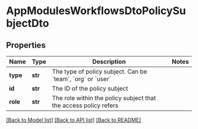 # AppModulesWorkflowsDtoPolicySubjectDto

## Properties
Name | Type | Description | Notes
------------ | ------------- | ------------- | -------------
**type** | **str** | The type of policy subject. Can be &#x60;team&#x60;, &#x60;org&#x60; or &#x60;user&#x60; | 
**id** | **str** | The ID of the policy subject | 
**role** | **str** | The role within the policy subject that the access policy refers | 

[[Back to Model list]](../README.md#documentation-for-models) [[Back to API list]](../README.md#documentation-for-api-endpoints) [[Back to README]](../README.md)


